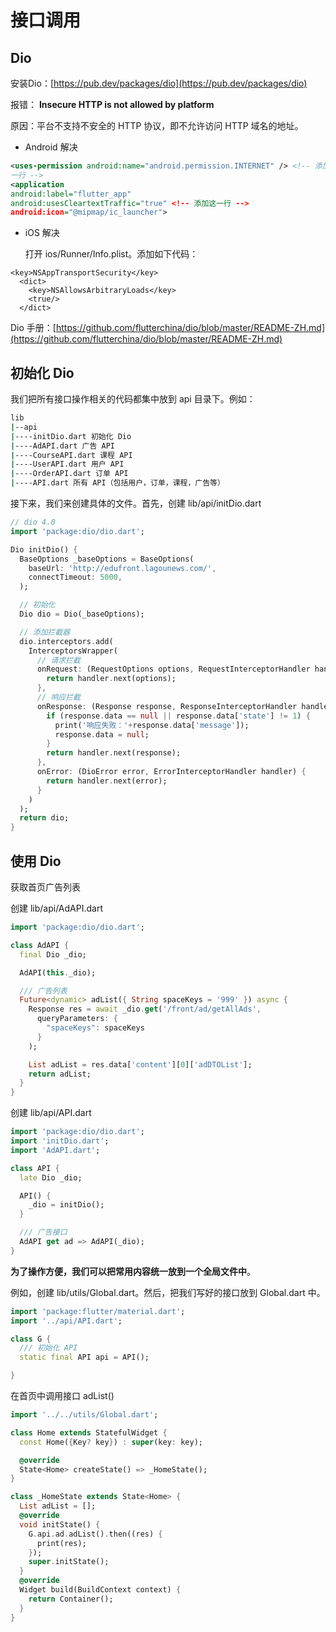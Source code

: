 # 接口调用

## Dio

安装Dio：[https://pub.dev/packages/dio](https://pub.dev/packages/dio)

报错： **Insecure HTTP is not allowed by platform** 

原因：平台不支持不安全的 HTTP 协议，即不允许访问 HTTP 域名的地址。 

- Android 解决

```xml
<uses-permission android:name="android.permission.INTERNET" /> <!-- 添加这
一行 -->
<application
android:label="flutter_app"
android:usesCleartextTraffic="true" <!-- 添加这一行 -->
android:icon="@mipmap/ic_launcher">
```

- iOS 解决 

  打开 ios/Runner/Info.plist。添加如下代码：

```
<key>NSAppTransportSecurity</key>
  <dict>
    <key>NSAllowsArbitraryLoads</key>
    <true/>
  </dict>
```

Dio 手册：[https://github.com/flutterchina/dio/blob/master/README-ZH.md](https://github.com/flutterchina/dio/blob/master/README-ZH.md)

## 初始化 Dio

我们把所有接口操作相关的代码都集中放到 api 目录下。例如：

```bash
lib
|--api
|----initDio.dart 初始化 Dio
|----AdAPI.dart 广告 API
|----CourseAPI.dart 课程 API
|----UserAPI.dart 用户 API
|----OrderAPI.dart 订单 API
|----API.dart 所有 API（包括用户，订单，课程，广告等）
```

接下来，我们来创建具体的文件。首先，创建 lib/api/initDio.dart

```dart
// dio 4.0
import 'package:dio/dio.dart';

Dio initDio() {
  BaseOptions _baseOptions = BaseOptions(
    baseUrl: 'http://edufront.lagounews.com/',
    connectTimeout: 5000,
  );

  // 初始化
  Dio dio = Dio(_baseOptions);

  // 添加拦截器
  dio.interceptors.add(
    InterceptorsWrapper(
      // 请求拦截
      onRequest: (RequestOptions options, RequestInterceptorHandler handler) {
        return handler.next(options);
      },
      // 响应拦截
      onResponse: (Response response, ResponseInterceptorHandler handler) {
        if (response.data == null || response.data['state'] != 1) {
          print('响应失败：'+response.data['message']);
          response.data = null;
        }
        return handler.next(response);
      },
      onError: (DioError error, ErrorInterceptorHandler handler) {
        return handler.next(error);
      }
    )
  );
  return dio;
}
```

## 使用 Dio 

获取首页广告列表 

创建 lib/api/AdAPI.dart

```dart
import 'package:dio/dio.dart';

class AdAPI {
  final Dio _dio;

  AdAPI(this._dio);

  /// 广告列表
  Future<dynamic> adList({ String spaceKeys = '999' }) async {
    Response res = await _dio.get('/front/ad/getAllAds',
      queryParameters: {
        "spaceKeys": spaceKeys
      }
    );

    List adList = res.data['content'][0]['adDTOList'];
    return adList;
  }
}
```

创建 lib/api/API.dart

```dart
import 'package:dio/dio.dart';
import 'initDio.dart';
import 'AdAPI.dart';

class API {
  late Dio _dio;

  API() {
    _dio = initDio();
  }

  /// 广告接口
  AdAPI get ad => AdAPI(_dio);
}
```

**为了操作方便，我们可以把常用内容统一放到一个全局文件中**。 

例如，创建 lib/utils/Global.dart。然后，把我们写好的接口放到 Global.dart 中。

```dart
import 'package:flutter/material.dart';
import '../api/API.dart';

class G {
  /// 初始化 API
  static final API api = API();

}
```

在首页中调用接口 adList()

```dart
import '../../utils/Global.dart';

class Home extends StatefulWidget {
  const Home({Key? key}) : super(key: key);

  @override
  State<Home> createState() => _HomeState();
}

class _HomeState extends State<Home> {
  List adList = [];
  @override
  void initState() {
    G.api.ad.adList().then((res) {
      print(res);
    });
    super.initState();
  }
  @override
  Widget build(BuildContext context) {
    return Container();
  }
}
```


